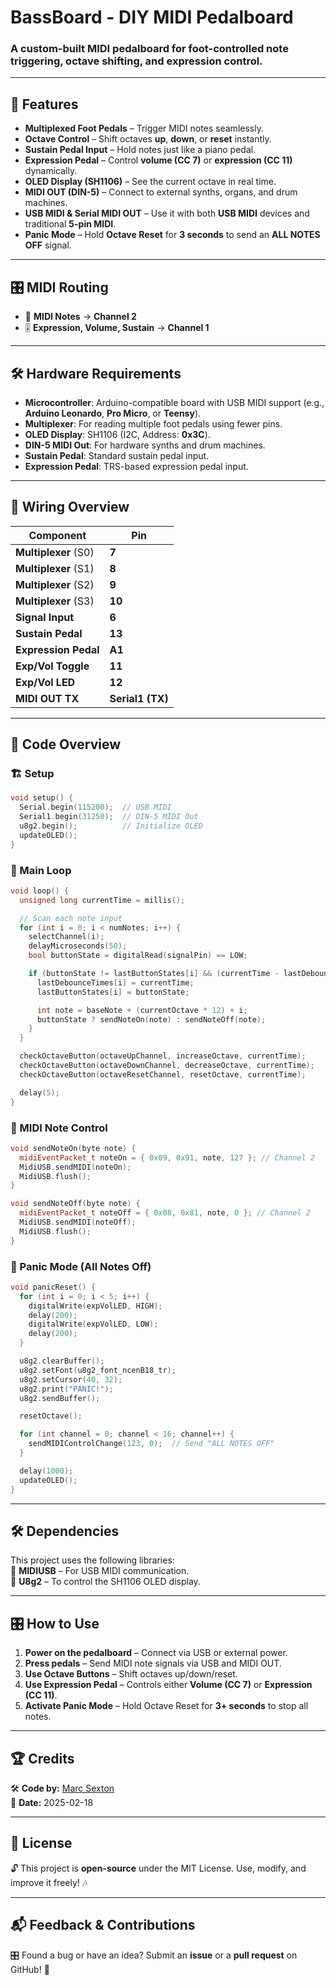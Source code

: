 # BassBoard - DIY MIDI Pedalboard  

### A custom-built MIDI pedalboard for foot-controlled note triggering, octave shifting, and expression control.

---

## 🎹 Features  
- **Multiplexed Foot Pedals** – Trigger MIDI notes seamlessly.  
- **Octave Control** – Shift octaves **up**, **down**, or **reset** instantly.  
- **Sustain Pedal Input** – Hold notes just like a piano pedal.  
- **Expression Pedal** – Control **volume (CC 7)** or **expression (CC 11)** dynamically.  
- **OLED Display (SH1106)** – See the current octave in real time.  
- **MIDI OUT (DIN-5)** – Connect to external synths, organs, and drum machines.  
- **USB MIDI & Serial MIDI OUT** – Use it with both **USB MIDI** devices and traditional **5-pin MIDI**.  
- **Panic Mode** – Hold **Octave Reset** for **3 seconds** to send an **ALL NOTES OFF** signal.  

---

## 🎛️ MIDI Routing  
- 🎵 **MIDI Notes** → **Channel 2**  
- 🎚️ **Expression, Volume, Sustain** → **Channel 1**  

---

## 🛠️ Hardware Requirements  
- **Microcontroller**: Arduino-compatible board with USB MIDI support (e.g., **Arduino Leonardo**, **Pro Micro**, or **Teensy**).  
- **Multiplexer**: For reading multiple foot pedals using fewer pins.  
- **OLED Display**: SH1106 (I2C, Address: **0x3C**).  
- **DIN-5 MIDI Out**: For hardware synths and drum machines.  
- **Sustain Pedal**: Standard sustain pedal input.  
- **Expression Pedal**: TRS-based expression pedal input.  

---

## 🔌 Wiring Overview  
| **Component**        | **Pin** |
|----------------------|--------|
| **Multiplexer** (S0) | **7**  |
| **Multiplexer** (S1) | **8**  |
| **Multiplexer** (S2) | **9**  |
| **Multiplexer** (S3) | **10** |
| **Signal Input**     | **6**  |
| **Sustain Pedal**    | **13** |
| **Expression Pedal** | **A1** |
| **Exp/Vol Toggle**   | **11** |
| **Exp/Vol LED**      | **12** |
| **MIDI OUT TX**      | **Serial1 (TX)** |

---

## 📜 Code Overview  
### 🏗️ Setup  
```cpp
void setup() {
  Serial.begin(115200);  // USB MIDI
  Serial1.begin(31250);  // DIN-5 MIDI Out
  u8g2.begin();          // Initialize OLED
  updateOLED();
}
```
### 🔄 Main Loop  
```cpp
void loop() {  
  unsigned long currentTime = millis();

  // Scan each note input
  for (int i = 0; i < numNotes; i++) {
    selectChannel(i);
    delayMicroseconds(50);
    bool buttonState = digitalRead(signalPin) == LOW;

    if (buttonState != lastButtonStates[i] && (currentTime - lastDebounceTimes[i] > debounceTime)) {
      lastDebounceTimes[i] = currentTime;
      lastButtonStates[i] = buttonState;

      int note = baseNote + (currentOctave * 12) + i;
      buttonState ? sendNoteOn(note) : sendNoteOff(note);
    }
  }

  checkOctaveButton(octaveUpChannel, increaseOctave, currentTime);
  checkOctaveButton(octaveDownChannel, decreaseOctave, currentTime);
  checkOctaveButton(octaveResetChannel, resetOctave, currentTime);

  delay(5);
}
```

### 🎵 MIDI Note Control  
```cpp
void sendNoteOn(byte note) {
  midiEventPacket_t noteOn = { 0x09, 0x91, note, 127 }; // Channel 2
  MidiUSB.sendMIDI(noteOn);
  MidiUSB.flush();
}

void sendNoteOff(byte note) {
  midiEventPacket_t noteOff = { 0x08, 0x81, note, 0 }; // Channel 2
  MidiUSB.sendMIDI(noteOff);
  MidiUSB.flush();
}
```

### 🚨 Panic Mode (All Notes Off)  
```cpp
void panicReset() {
  for (int i = 0; i < 5; i++) {
    digitalWrite(expVolLED, HIGH);
    delay(200);
    digitalWrite(expVolLED, LOW);
    delay(200);
  }

  u8g2.clearBuffer();
  u8g2.setFont(u8g2_font_ncenB18_tr);
  u8g2.setCursor(40, 32);
  u8g2.print("PANIC!");
  u8g2.sendBuffer();

  resetOctave();

  for (int channel = 0; channel < 16; channel++) {
    sendMIDIControlChange(123, 0);  // Send "ALL NOTES OFF"
  }

  delay(1000);
  updateOLED();
}
```

---

## 🛠️ Dependencies  
This project uses the following libraries:  
📌 **MIDIUSB** – For USB MIDI communication.  
📌 **U8g2** – To control the SH1106 OLED display.  

---

## 🎛️ How to Use  
1. **Power on the pedalboard** – Connect via USB or external power.  
2. **Press pedals** – Send MIDI note signals via USB and MIDI OUT.  
3. **Use Octave Buttons** – Shift octaves up/down/reset.  
4. **Use Expression Pedal** – Controls either **Volume (CC 7)** or **Expression (CC 11)**.  
5. **Activate Panic Mode** – Hold Octave Reset for **3+ seconds** to stop all notes.  

---

## 🏆 Credits  
🛠️ **Code by:** [Marc Sexton](https://github.com/MarcS-Projects)  
📅 **Date:** 2025-02-18  

---

## 📜 License  
🔓 This project is **open-source** under the MIT License. Use, modify, and improve it freely! 🎶  

---

## 📬 Feedback & Contributions  
🎛️ Found a bug or have an idea? Submit an **issue** or a **pull request** on GitHub! 🚀
